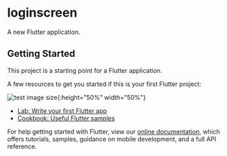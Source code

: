 # loginscreen

A new Flutter application.

## Getting Started

This project is a starting point for a Flutter application.

A few resources to get you started if this is your first Flutter project:

![test image size](https://user-images.githubusercontent.com/27687969/57206972-802be680-6fe7-11e9-8183-25422b61c55f.png){:height="50%" width="50%"}

- [Lab: Write your first Flutter app](https://flutter.io/docs/get-started/codelab)
- [Cookbook: Useful Flutter samples](https://flutter.io/docs/cookbook)

For help getting started with Flutter, view our 
[online documentation](https://flutter.io/docs), which offers tutorials, 
samples, guidance on mobile development, and a full API reference.
